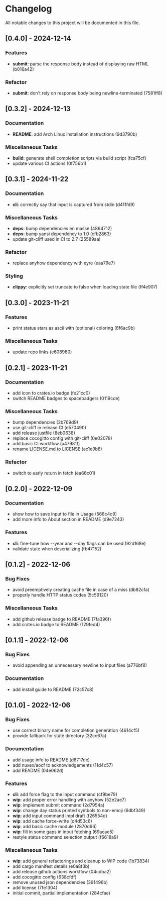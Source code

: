 # Changelog

All notable changes to this project will be documented in this file.

## [0.4.0] - 2024-12-14

### Features

- **submit**: parse the response body instead of displaying raw HTML (b016a42)

### Refactor

- **submit**: don't rely on response body being newline-terminated (7581ff8)

## [0.3.2] - 2024-12-13

### Documentation

- **README**: add Arch Linux installation instructions (9d3790b)

### Miscellaneous Tasks

- **build**: generate shell completion scripts via build script (fca75cf)
- update various CI actions (0f756b1)

## [0.3.1] - 2024-11-22

### Documentation

- **cli**: correctly say that input is captured from stdin (d411fd9)

### Miscellaneous Tasks

- **deps**: bump dependencies en masse (4864712)
- **deps**: bump yansi dependency to 1.0 (cfb2863)
- update git-cliff used in CI to 2.7 (25589aa)

### Refactor

- replace anyhow dependency with eyre (eaa79e7)

### Styling

- **clippy**: explicitly set truncate to false when loading state file (ff4e907)

## [0.3.0] - 2023-11-21

### Features

- print status stars as ascii with (optional) coloring (6f6ac9b)

### Miscellaneous Tasks

- update repo links (e608980)

## [0.2.1] - 2023-11-21

### Documentation

- add icon to crates.io badge (fe21cc0)
- switch README badges to spacebadgers (0119cde)

### Miscellaneous Tasks

- bump dependencies (2b769d9)
- use git-cliff in release CI (e570490)
- add release justfile (8eb0638)
- replace cocogitto config with git-cliff (0e02078)
- add basic CI workflow (a47981f)
- rename LICENSE.md to LICENSE (ac1e9b8)

### Refactor

- switch to early return in fetch (ea66c01)

## [0.2.0] - 2022-12-09

### Documentation

- show how to save input to file in Usage (568c4c9)
- add more info to About section in README (d9e7243)

### Features

- **cli**: fine-tune how --year and --day flags can be used (92d168e)
- validate state when deserializing (fb47152)

## [0.1.2] - 2022-12-06

### Bug Fixes

- avoid preemptively creating cache file in case of a miss (db82cfa)
- properly handle HTTP status codes (5c59120)

### Miscellaneous Tasks

- add github release badge to README (7fa396f)
- add crates.io badge to README (129fed4)

## [0.1.1] - 2022-12-06

### Bug Fixes

- avoid appending an unnecessary newline to input files (a776bf8)

### Documentation

- add install guide to README (72c57c8)

## [0.1.0] - 2022-12-06

### Bug Fixes

- use correct binary name for completion generation (4614cf5)
- provide fallback for state directory (32cc67a)

### Documentation

- add usage info to README (d6717de)
- add nuxex/aocf to acknowledgements (11d4c57)
- add README (04e062d)

### Features

- **cli**: add force flag to the input command (cf9be79)
- **wip**: add proper error handling with anyhow (52e2ae7)
- **wip**: implement submit command (2d7954a)
- **wip**: change day status printed symbols to non-emoji (6dbf349)
- **wip**: add input command impl draft (f26554d)
- **wip**: add cache force-write (d4d53c6)
- **wip**: add basic cache module (2870d66)
- **wip**: fill in some gaps in input fetching (69acae5)
- restyle status command selection output (f6618a9)

### Miscellaneous Tasks

- **wip**: add general refactorings and cleanup to WIP code (1b73834)
- add cargo manifest details (e0a8f3b)
- add release github actions workflow (04cdba2)
- add cocogitto config (638cfdf)
- remove unused json dependencies (391496b)
- add license (7fe1304)
- initial commit, partial implementation (284cfae)

<!-- generated by git-cliff -->
